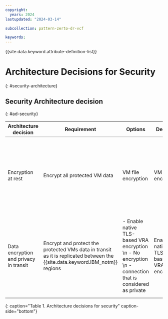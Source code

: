 ```yaml
---
copyright:
  years: 2024
lastupdated: "2024-03-14"

subcollection: pattern-zerto-dr-vcf

keywords:
---
```

{{site.data.keyword.attribute-definition-list}}

# Architecture Decisions for Security
{: #security-architecture}

## Security Architecture decision
{: #ad-security}

| Architecture decision                                                  | Requirement                                                                               | Options                                                                       | Decision                     | Rationale                                                                                                                                                                                                                        |
| -------------------------------------------------------------------------------- | --------------------------------------------------------------------------------------------------- | --------------------------------------------------------------------------------------- | -------------------------------------- | ------------------------------------------------------------------------------------------------------------------------------------------------------------------------------------------------------------------------------------------ |
| Encryption at rest                                                               | Encrypt all protected VM data                                                                      |  VM file encryption                                                                      | VM file encryption                     | File encryption on a VM with applications such as BitLocker for non-boot disks is supported by Zerto                                                                                                                                       |
| Data encryption and privacy in transit                                               | Encrypt and protect the protected VMs data in transit as it is replicated between the {{site.data.keyword.IBM_notm}} regions | - Enable native TLS-based VRA encryption  \n -  No encryption  \n -  connection that is considered as private | Enable native TLS-based VRA encryption | Native Zerto capability to protect sensitive replication data in-flight. For more information, see [VRA to VRA Encryption](https://help.zerto.com/bundle/Security.Hardening.HTML/page/Virtual_Replication_Appliance.htm#vra_to_vra_encryption) |
{: caption="Table 1. Architecture decisions for security" caption-side="bottom"}
